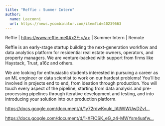 ```yaml
---
title: "Reffie : Summer Intern"
author:
  name: Leeconni
  url: https://news.ycombinator.com/item?id=40239663
---
```

Reffie | <a href="https:&#x2F;&#x2F;www.reffie.me&#x2F;" rel="nofollow">https:&#x2F;&#x2F;www.reffie.me&#x2F;</a> | Summer Intern | Remote

Reffie is an early-stage startup building the next-generation workflow and data analytics platform for residential real estate owners, operators, and property managers. We are venture-backed with support from firms like Haystack, Trust, a16z and others.

We are looking for enthusiastic students interested in pursuing a career as an ML engineer or data scientist to work on our hardest problems! You’ll be involved in projects end to end, from ideation through production. You will touch every aspect of the pipeline, starting from data analysis and pre-processing pipelines through iterative development and testing, and into introducing your solution into our production platform.

<a href="https:&#x2F;&#x2F;docs.google.com&#x2F;document&#x2F;d&#x2F;1y72rdwKvulc_lAtWlWUwDZvIk8f9pd33e__n3HhsHFU&#x2F;edit#heading=h.5eytcvr1t7o4" rel="nofollow">https:&#x2F;&#x2F;docs.google.com&#x2F;document&#x2F;d&#x2F;1y72rdwKvulc_lAtWlWUwDZvI...</a>

<a href="https:&#x2F;&#x2F;docs.google.com&#x2F;document&#x2F;d&#x2F;1-XFICSK_eG_z4-MWYsm4uafw5UrFBe3vjh2zxW7hFic&#x2F;edit#heading=h.5eytcvr1t7o4" rel="nofollow">https:&#x2F;&#x2F;docs.google.com&#x2F;document&#x2F;d&#x2F;1-XFICSK_eG_z4-MWYsm4uafw...</a>
